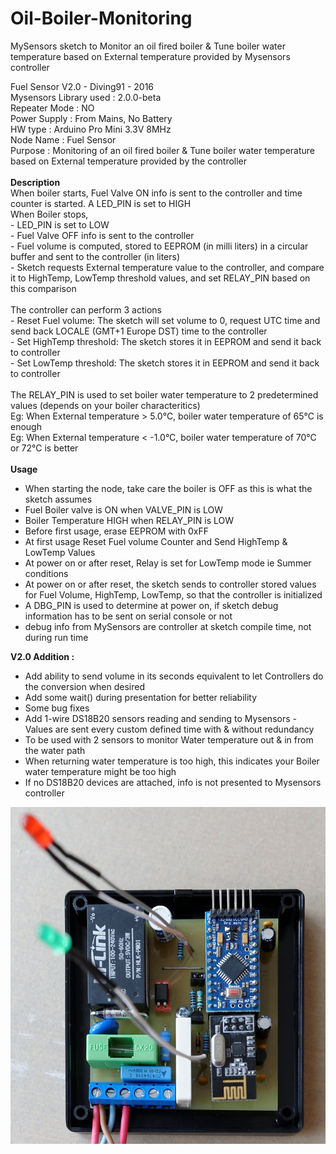 # Oil-Boiler-Monitoring
MySensors sketch to Monitor an oil fired boiler &amp; Tune boiler water temperature based on External temperature provided by Mysensors controller

Fuel Sensor V2.0 - Diving91 - 2016 <br>
Mysensors Library used	: 2.0.0-beta<br>
Repeater Mode		: NO<br>
Power Supply		: From Mains, No Battery<br>
HW type			: Arduino Pro Mini 3.3V 8MHz<br>
Node Name		: Fuel Sensor<br> 
Purpose			: Monitoring of an oil fired boiler & Tune boiler water temperature based on External temperature provided by the controller<br>
<br>
<b>Description</b><br>
When boiler starts, Fuel Valve ON info is sent to the controller and time counter is started. A LED_PIN is set to HIGH
<br>
When Boiler stops,<br>
	- LED_PIN is set to LOW<br>
	- Fuel Valve OFF info is sent to the controller<br>
	- Fuel volume is computed, stored to EEPROM (in milli liters) in a circular buffer and sent to the controller (in liters)<br>
	- Sketch requests External temperature value to the controller, and compare it to HighTemp, LowTemp threshold values, and set RELAY_PIN based on this comparison<br>
<br>
The controller can perform 3 actions<br>
 	- Reset Fuel volume: The sketch will set volume to 0, request UTC time and send back LOCALE (GMT+1 Europe DST) time to the controller<br>
	- Set HighTemp threshold: The sketch stores it in EEPROM and send it back to controller<br>
	- Set LowTemp threshold: The sketch stores it in EEPROM and send it back to controller<br>
<br>
The RELAY_PIN is used to set boiler water temperature to 2 predetermined values (depends on your boiler characteritics)<br>
Eg: When External temperature > 5.0°C, boiler water temperature of 65°C is enough<br>
Eg: When External temperature < -1.0°C, boiler water temperature of 70°C or 72°C is better<br>
<br>
<b>Usage</b><br>
* 	When starting the node, take care the boiler is OFF as this is what the sketch assumes<br>
*	Fuel Boiler valve is ON when VALVE_PIN is LOW<br>
*	Boiler Temperature HIGH when RELAY_PIN is LOW<br>
*	Before first usage, erase EEPROM with 0xFF<br>
* 	At first usage Reset Fuel volume Counter and Send HighTemp & LowTemp Values<br>
*	At power on or after reset, Relay is set for LowTemp mode ie Summer conditions<br>
*	At power on or after reset, the sketch sends to controller stored values for Fuel Volume, HighTemp, LowTemp, so that the controller is initialized<br>
*	A DBG_PIN is used to determine at power on, if sketch debug information has to be sent on serial console or not
*	debug info from MySensors are controller at sketch compile time, not during run time<br>

<b>V2.0 Addition :</b><br>
*	Add ability to send volume in its seconds equivalent to let Controllers do the conversion when desired
* 	Add some wait() during presentation for better reliability 
*	Some bug fixes
*	Add 1-wire DS18B20 sensors reading and sending to Mysensors - Values are sent every custom defined time with & without redundancy
*	To be used with 2 sensors to monitor Water temperature out & in from the water path
*	When returning water temperature is too high, this indicates your Boiler water temperature might be too high
*	If no DS18B20 devices are attached, info is not presented to Mysensors controller

<img src="https://github.com/diving91/Oil-Boiler-Monitoring/blob/master/Pictures/_DSC7561.jpg">
